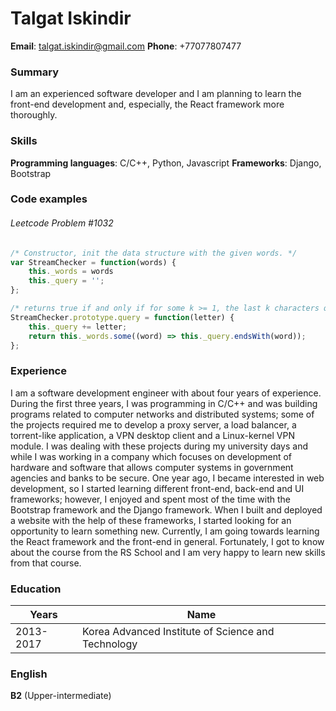 # Talgat Iskindir
**Email**: talgat.iskindir@gmail.com
**Phone**: +77077807477

### Summary
I am an experienced software developer and I am planning to learn the front-end development and, especially, the React framework more thoroughly.

### Skills
**Programming languages**: C/C++, Python, Javascript
**Frameworks**: Django, Bootstrap

### Code examples
###### Leetcode Problem #1032
```javascript
/* Constructor, init the data structure with the given words. */
var StreamChecker = function(words) {
    this._words = words
    this._query = '';
};

/* returns true if and only if for some k >= 1, the last k characters queried (in order from oldest to newest, including this letter just queried) spell one of the words in the given list. */
StreamChecker.prototype.query = function(letter) {
    this._query += letter;
    return this._words.some((word) => this._query.endsWith(word));
};
```

### Experience
I am a software development engineer with about four years of experience. During the first three years, I was programming in C/C++ and was building programs related to computer networks and distributed systems; some of the projects required me to develop a proxy server, a load balancer, a torrent-like application, a VPN desktop client and a Linux-kernel VPN module. I was dealing with these projects during my university days and while I was working in a company which focuses on development of hardware and software that allows computer systems in government agencies and banks to be secure.
One year ago, I became interested in web development, so I started learning different front-end, back-end and UI frameworks; however, I enjoyed and spent most of the time with the Bootstrap framework and the Django framework. When I built and deployed a website with the help of these frameworks, I started looking for an opportunity to learn something new.
Currently, I am going towards learning the React framework and the front-end in general. Fortunately, I got to know about the course from the RS School and I am very happy to learn new skills from that course.

### Education
Years | Name
----- | ----
2013-2017 | Korea Advanced Institute of Science and Technology

### English
**B2** (Upper-intermediate)
